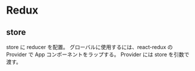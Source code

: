 # Redux

## store

store に reducer を配置。
グローバルに使用するには、react-redux の Provider で App コンポーネントをラップする。
Provider には store を引数で渡す。
